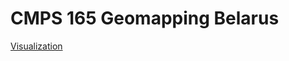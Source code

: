 # CMPS 165 Geomapping Belarus

[Visualization](http://nostalgic-wilson-83238e.netlify.com/belaruspopgdp)
